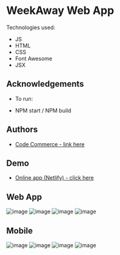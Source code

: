 # WeekAway Web App

Technologies used:

- JS
- HTML
- CSS
- Font Awesome
- JSX

## Acknowledgements

- To run:

- NPM start / NPM build

## Authors

- [ Code Commerce - link here ](https://www.youtube.com/watch?v=UyYJjU4ZK0I&t=1s)

## Demo

- [Online app (Netlify) - click here](https://lively-begonia-50e989.netlify.app/)

## Web App

![image](https://user-images.githubusercontent.com/63982700/210037494-1171bec4-fded-4810-a4d8-53c7ac73d774.png)
![image](https://user-images.githubusercontent.com/63982700/210037514-7858bfb1-701a-47bb-9502-816efc5f2fca.png)
![image](https://user-images.githubusercontent.com/63982700/210037550-b03cf6ee-e193-4a65-9912-551e055faba3.png)
![image](https://user-images.githubusercontent.com/63982700/210037558-fe30f67f-4517-434f-bab4-1127d08fd7b3.png)

## Mobile

![image](https://user-images.githubusercontent.com/63982700/210037572-82f9d377-44d3-40aa-8e1a-327e740b95e5.png)
![image](https://user-images.githubusercontent.com/63982700/210037580-1f490dea-d5d9-4736-bd9a-baa40888e5e9.png)
![image](https://user-images.githubusercontent.com/63982700/210037589-6e013f80-8816-4e4e-bf96-e5fde54056e6.png)
![image](https://user-images.githubusercontent.com/63982700/210037596-0d637e1d-7561-4576-b384-a22428f27231.png)
